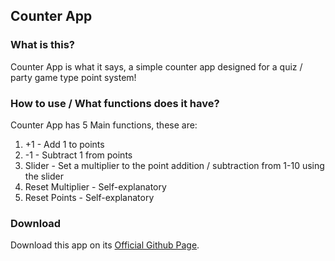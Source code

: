 ## Counter App
### What is this?

Counter App is what it says, a simple counter app designed for a quiz / party game type point system!

### How to use / What functions does it have?

Counter App has 5 Main functions, these are:

1. +1 - Add 1 to points
2. -1 - Subtract 1 from points
3. Slider - Set a multiplier to the point addition / subtraction from 1-10 using the slider
4. Reset Multiplier - Self-explanatory
5. Reset Points - Self-explanatory

### Download

Download this app on its [Official Github Page](https://github.com/NotToxicDev/counterApp/).
